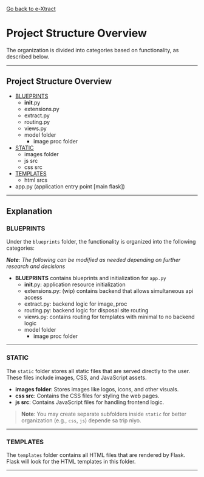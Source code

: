 [Go back to e-Xtract](https://github.com/Ervzs/e-Xtract/tree/main)

# Project Structure Overview

The organization is divided into categories based on functionality, as described below.

---

## Project Structure Overview

- [BLUEPRINTS](#blueprints)
    - __init__.py
    - extensions.py
    - extract.py
    - routing.py
    - views.py
    - model folder
        - image proc folder
- [STATIC](#static)
  - images folder
  - js src
  - css src
- [TEMPLATES](#templates)
  - html srcs
- app.py (application entry point [main flask])
---


## Explanation

### BLUEPRINTS

   
Under the `blueprints` folder, the functionality is organized into the following categories:

   ***Note**: The following can be modified as needed depending on further research and decisions*

- **BLUEPRINTS** contains blueprints and initialization for `app.py`
    - __init__.py: application resource initialization
    - extensions.py: (wip) contains backend that allows simultaneous api access
    - extract.py:  backend logic for image_proc
    - routing.py: backend logic for disposal site routing
    - views.py: contains routing for templates with minimal to no backend logic
    - model folder
        - image proc folder
---

### STATIC

The `static` folder stores all static files that are served directly to the user. These files include images, CSS, and JavaScript assets.

- **images folder**: Stores images like logos, icons, and other visuals.
- **css src**: Contains the CSS files for styling the web pages.
- **js src**: Contains JavaScript files for handling frontend logic.

> **Note**: You may create separate subfolders inside `static` for better organization (e.g., `css`, `js`) depende sa trip niyo.

---

### TEMPLATES

The `templates` folder contains all HTML files that are rendered by Flask. Flask will look for the HTML templates in this folder.

---
